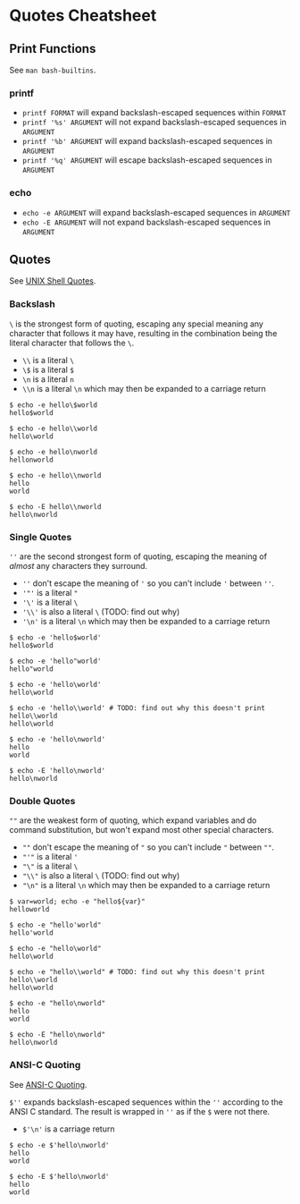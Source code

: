 Quotes Cheatsheet
=================

Print Functions
---------------

See `man bash-builtins`.

### printf

- `printf FORMAT` will expand backslash-escaped sequences within `FORMAT`
- `printf '%s' ARGUMENT` will not expand backslash-escaped sequences in
  `ARGUMENT`
- `printf '%b' ARGUMENT` will expand backslash-escaped sequences in `ARGUMENT`
- `printf '%q' ARGUMENT` will escape backslash-escaped sequences in `ARGUMENT`

### echo

- `echo -e ARGUMENT` will expand backslash-escaped sequences in `ARGUMENT`
- `echo -E ARGUMENT` will not expand backslash-escaped sequences in `ARGUMENT`

Quotes
------

See [UNIX Shell Quotes](https://grymoire.com/unix/Quote.html).

### Backslash

`\` is the strongest form of quoting, escaping any special meaning any
character that follows it may have, resulting in the combination being the
literal character that follows the `\`.

- `\\` is a literal `\`
- `\$` is a literal `$`
- `\n` is a literal `n`
- `\\n` is a literal `\n` which may then be expanded to a carriage return

```Shell
$ echo -e hello\$world
hello$world

$ echo -e hello\\world
hello\world

$ echo -e hello\nworld
hellonworld

$ echo -e hello\\nworld
hello
world

$ echo -E hello\\nworld
hello\nworld
```

### Single Quotes

`''` are the second strongest form of quoting, escaping the meaning of *almost*
any characters they surround.

- `''` don't escape the meaning of `'` so you can't include `'` between `''`.
- `'"'` is a literal `"`
- `'\'` is a literal `\`
- `'\\'` is also a literal `\` (TODO: find out why)
- `'\n'` is a literal `\n` which may then be expanded to a carriage return

```Shell
$ echo -e 'hello$world'
hello$world

$ echo -e 'hello"world'
hello"world

$ echo -e 'hello\world'
hello\world

$ echo -e 'hello\\world' # TODO: find out why this doesn't print hello\\world
hello\world

$ echo -e 'hello\nworld'
hello
world

$ echo -E 'hello\nworld'
hello\nworld
```

### Double Quotes

`""` are the weakest form of quoting, which expand variables and do command
substitution, but won't expand most other special characters.

- `""` don't escape the meaning of `"` so you can't include `"` between `""`.
- `"'"` is a literal `'`
- `"\"` is a literal `\`
- `"\\"` is also a literal `\` (TODO: find out why)
- `"\n"` is a literal `\n` which may then be expanded to a carriage return

```Shell
$ var=world; echo -e "hello${var}"
helloworld

$ echo -e "hello'world"
hello'world

$ echo -e "hello\world"
hello\world

$ echo -e "hello\\world" # TODO: find out why this doesn't print hello\\world
hello\world

$ echo -e "hello\nworld"
hello
world

$ echo -E "hello\nworld"
hello\nworld
```

### ANSI-C Quoting

See [ANSI-C
Quoting](https://www.gnu.org/software/bash/manual/html_node/ANSI_002dC-Quoting.html#ANSI_002dC-Quoting).

`$''` expands backslash-escaped sequences within the `''` according to the
ANSI C standard. The result is wrapped in `''` as if the `$` were not there.

- `$'\n'` is a carriage return

```Shell
$ echo -e $'hello\nworld'
hello
world

$ echo -E $'hello\nworld'
hello
world
```

